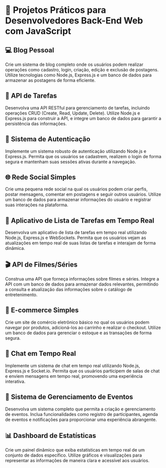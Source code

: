 # 🚀 Projetos Práticos para Desenvolvedores Back-End Web com JavaScript

## 💻 Blog Pessoal
Crie um sistema de blog completo onde os usuários podem realizar operações como cadastro, login, criação, edição e exclusão de postagens. Utilize tecnologias como Node.js, Express.js e um banco de dados para armazenar as postagens de forma eficiente.

## 📝 API de Tarefas
Desenvolva uma API RESTful para gerenciamento de tarefas, incluindo operações CRUD (Create, Read, Update, Delete). Utilize Node.js e Express.js para construir a API, e integre um banco de dados para garantir a persistência das informações.

## 🔐 Sistema de Autenticação
Implemente um sistema robusto de autenticação utilizando Node.js e Express.js. Permita que os usuários se cadastrem, realizem o login de forma segura e mantenham suas sessões ativas durante a navegação.

## 🌐 Rede Social Simples
Crie uma pequena rede social na qual os usuários podem criar perfis, postar mensagens, comentar em postagens e seguir outros usuários. Utilize um banco de dados para armazenar informações do usuário e registrar suas interações na plataforma.

## 🚀 Aplicativo de Lista de Tarefas em Tempo Real
Desenvolva um aplicativo de lista de tarefas em tempo real utilizando Node.js, Express.js e WebSockets. Permita que os usuários vejam as atualizações em tempo real de suas listas de tarefas e interajam de forma dinâmica.

## 🎬 API de Filmes/Séries
Construa uma API que forneça informações sobre filmes e séries. Integre a API com um banco de dados para armazenar dados relevantes, permitindo a consulta e atualização das informações sobre o catálogo de entretenimento.

## 🛒 E-commerce Simples
Crie um site de comércio eletrônico básico no qual os usuários podem navegar por produtos, adicioná-los ao carrinho e realizar o checkout. Utilize um banco de dados para gerenciar o estoque e as transações de forma segura.

## 💬 Chat em Tempo Real
Implemente um sistema de chat em tempo real utilizando Node.js, Express.js e Socket.io. Permita que os usuários participem de salas de chat e enviem mensagens em tempo real, promovendo uma experiência interativa.

## 📅 Sistema de Gerenciamento de Eventos
Desenvolva um sistema completo que permita a criação e gerenciamento de eventos. Inclua funcionalidades como registro de participantes, agenda de eventos e notificações para proporcionar uma experiência abrangente.

## 📊 Dashboard de Estatísticas
Crie um painel dinâmico que exiba estatísticas em tempo real de um conjunto de dados específico. Utilize gráficos e visualizações para representar as informações de maneira clara e acessível aos usuários.
